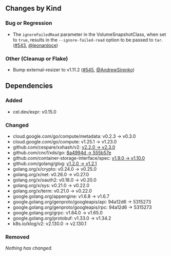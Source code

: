 ## Changes by Kind

### Bug or Regression

- The `ignoreFailedRead` parameter in the VolumeSnapshotClass, when set to `true`, results in the `--ignore-failed-read` option to be passed to `tar`. ([#543](https://github.com/kubernetes-csi/csi-driver-host-path/pull/543), [@leonardoce](https://github.com/leonardoce))

### Other (Cleanup or Flake)

- Bump external-resizer to v1.11.2 ([#545](https://github.com/kubernetes-csi/csi-driver-host-path/pull/545), [@AndrewSirenko](https://github.com/AndrewSirenko))

## Dependencies

### Added
- cel.dev/expr: v0.15.0

### Changed
- cloud.google.com/go/compute/metadata: v0.2.3 → v0.3.0
- cloud.google.com/go/compute: v1.25.1 → v1.23.0
- github.com/cespare/xxhash/v2: [v2.2.0 → v2.3.0](https://github.com/cespare/xxhash/compare/v2.2.0...v2.3.0)
- github.com/cncf/xds/go: [8a4994d → 555b57e](https://github.com/cncf/xds/compare/8a4994d...555b57e)
- github.com/container-storage-interface/spec: [v1.9.0 → v1.10.0](https://github.com/container-storage-interface/spec/compare/v1.9.0...v1.10.0)
- github.com/golang/glog: [v1.2.0 → v1.2.1](https://github.com/golang/glog/compare/v1.2.0...v1.2.1)
- golang.org/x/crypto: v0.24.0 → v0.25.0
- golang.org/x/net: v0.26.0 → v0.27.0
- golang.org/x/oauth2: v0.18.0 → v0.20.0
- golang.org/x/sys: v0.21.0 → v0.22.0
- golang.org/x/term: v0.21.0 → v0.22.0
- google.golang.org/appengine: v1.6.8 → v1.6.7
- google.golang.org/genproto/googleapis/api: 94a12d6 → 5315273
- google.golang.org/genproto/googleapis/rpc: 94a12d6 → 5315273
- google.golang.org/grpc: v1.64.0 → v1.65.0
- google.golang.org/protobuf: v1.33.0 → v1.34.2
- k8s.io/klog/v2: v2.130.0 → v2.130.1

### Removed
_Nothing has changed._
